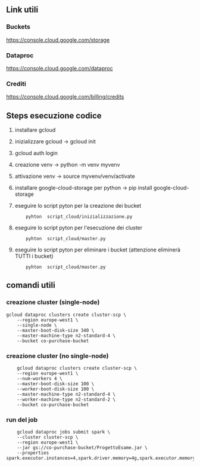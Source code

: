 ## Link utili

### Buckets
https://console.cloud.google.com/storage

### Dataproc
https://console.cloud.google.com/dataproc

### Crediti
https://console.cloud.google.com/billing/credits


## Steps esecuzione codice

1) installare gcloud

2) inizializzare gcloud &rarr; gcloud init

3) gcloud auth login <!-- evitabile? -->

4) creazione venv &rarr; python -m venv myvenv

5) attivazione venv &rarr; source myvenv/venv/activate

6) installare google-cloud-storage per python &rarr; pip install google-cloud-storage

7) eseguire lo script pyton per la creazione dei bucket
    ``` 
        pyhton  script_cloud/inizializzazione.py

    ```
8) eseguire lo script pyton per l'esecuzione dei cluster

    ```
        pyhton  script_cloud/master.py
    ```

9) eseguire lo script pyton per eliminare i bucket (attenzione eliminerà TUTTI i bucket)

    ```
        pyhton  script_cloud/master.py
    ```

## comandi utili

### creazione cluster (single-node)
```
gcloud dataproc clusters create cluster-scp \
    --region europe-west1 \
    --single-node \
    --master-boot-disk-size 340 \
    --master-machine-type n2-standard-4 \
    --bucket co-purchase-bucket
```

### creazione cluster (no single-node)
```
    gcloud dataproc clusters create cluster-scp \
    --region europe-west1 \
    --num-workers 4 \
    --master-boot-disk-size 100 \
    --worker-boot-disk-size 100 \
    --master-machine-type n2-standard-4 \
    --worker-machine-type n2-standard-2 \
    --bucket co-purchase-bucket
```

### run del job
```
    gcloud dataproc jobs submit spark \
    --cluster cluster-scp \
    --region europe-west1 \
    --jar gs://co-purchase-bucket/ProgettoEsame.jar \
    --properties spark.executor.instances=4,spark.driver.memory=4g,spark.executor.memory=4g,spark.executor.cores=2

```